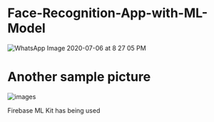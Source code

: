 # Face-Recognition-App-with-ML-Model
![WhatsApp Image 2020-07-06 at 8 27 05 PM](https://user-images.githubusercontent.com/56763840/86607672-319d2200-bfc7-11ea-82eb-3dabeb92c077.jpeg)

# Another sample picture 
![images](https://user-images.githubusercontent.com/56763840/86607991-99536d00-bfc7-11ea-8dbe-e27e0410decb.png)

Firebase ML Kit has being used 

